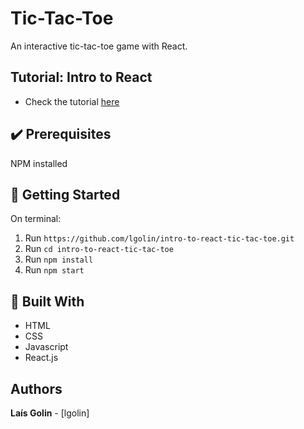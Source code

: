 # Tic-Tac-Toe

An interactive tic-tac-toe game with React.<br>

## Tutorial: Intro to React
- Check the tutorial [here](https://reactjs.org/tutorial/tutorial.html#adding-time-travel)

## :heavy_check_mark: Prerequisites

NPM installed

## :checkered_flag: Getting Started

On terminal:

1. Run `https://github.com/lgolin/intro-to-react-tic-tac-toe.git`
2. Run `cd intro-to-react-tic-tac-toe`
3. Run `npm install`
4. Run `npm start`

## :construction: Built With

- HTML
- CSS
- Javascript
- React.js

## Authors

**Laís Golin** - [lgolin]
